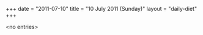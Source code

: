 +++
date = "2011-07-10"
title = "10 July 2011 (Sunday)"
layout = "daily-diet"
+++

<p>&lt;no entries&gt;</p>